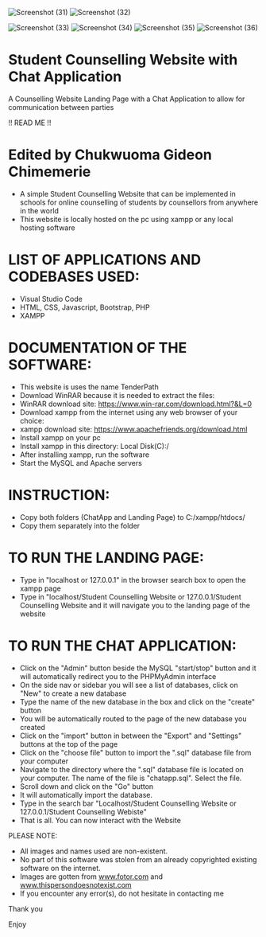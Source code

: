 ![Screenshot (31)](https://user-images.githubusercontent.com/33707645/211311243-08d7ccfd-2dad-4a9f-8271-170684ebc969.png)
![Screenshot (32)](https://user-images.githubusercontent.com/33707645/211311244-c004e159-3d4c-412e-9a5d-123685c8e0d5.png)

![Screenshot (33)](https://user-images.githubusercontent.com/33707645/211311584-139e8e09-3641-48ee-b3d2-7d4e55bb5e30.png)
![Screenshot (34)](https://user-images.githubusercontent.com/33707645/211311612-8ead0576-697f-45aa-a97d-660953edd86e.png)
![Screenshot (35)](https://user-images.githubusercontent.com/33707645/211311643-9c4c08c1-58a0-44e8-b9b2-80518f825f4d.png) 
![Screenshot (36)](https://user-images.githubusercontent.com/33707645/211311729-fe879a01-806a-4e88-b5de-e4ec362f081c.png)

# Student Counselling Website with Chat Application
 A Counselling Website Landing Page with a Chat Application to allow for communication between parties 

!! READ ME !! 

# Edited by Chukwuoma Gideon Chimemerie 
- A simple Student Counselling Website that can be implemented in schools for online counselling of students by counsellors from anywhere in the world
- This website is locally hosted on the pc using xampp or any local hosting software

# LIST OF APPLICATIONS AND CODEBASES USED:
- Visual Studio Code 
- HTML, CSS, Javascript, Bootstrap, PHP
- XAMPP

# DOCUMENTATION OF THE SOFTWARE:
- This website is uses the name TenderPath 
- Download WinRAR because it is needed to extract the files: 
- WinRAR download site: https://www.win-rar.com/download.html?&L=0 
- Download xampp from the internet using any web browser of your choice:
- xampp download site: https://www.apachefriends.org/download.html
- Install xampp on your pc
- Install xampp in this directory: Local Disk(C):/
- After installing xampp, run the software
- Start the MySQL and Apache servers

# INSTRUCTION:
- Copy both folders (ChatApp and Landing Page) to C:/xampp/htdocs/
- Copy them separately into the folder

# TO RUN THE LANDING PAGE:
- Type in "localhost or 127.0.0.1" in the browser search box to open the xampp page
- Type in "localhost/Student Counselling Website or 127.0.0.1/Student Counselling Website and it will navigate you to the landing page of the website

# TO RUN THE CHAT APPLICATION:
- Click on the "Admin" button beside the MySQL "start/stop" button and it will automatically redirect you to the PHPMyAdmin interface 
- On the side nav or sidebar you will see a list of databases, click on "New" to create a new database 
- Type the name of the new database in the box and click on the "create" button 
- You will be automatically routed to the page of the new database you created 
- Click on the "import" button in between the "Export" and "Settings" buttons at the top of the page 
- Click on the "choose file" button to import the ".sql" database file from your computer
- Navigate to the directory where the ".sql" database file is located on your computer. The name of the file is "chatapp.sql". Select the file.
- Scroll down and click on the "Go" button
- It will automatically import the database.
- Type in the search bar "Localhost/Student Counselling Website or 127.0.0.1/Student Counselling Webiste"
- That is all. You can now interact with the Website


PLEASE NOTE: 
- All images and names used are non-existent. 
- No part of this software was stolen from an already copyrighted existing software on the internet.
- Images are gotten from www.fotor.com and www.thispersondoesnotexist.com
- If you encounter any error(s), do not hesitate in contacting me 

Thank you 

Enjoy
